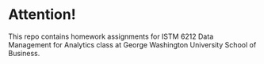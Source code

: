 # Attention!
This repo contains homework assignments for ISTM 6212 Data Management for Analytics class at George Washington University School of Business.
